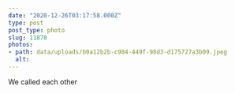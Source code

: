 ```yaml
---
date: "2020-12-26T03:17:58.000Z"
type: post 
post_type: photo
slug: 11878
photos: 
- path: data/uploads/b0a12b2b-c984-449f-98d3-d175727a3b09.jpeg
  alt: 
---
```

We called each other 
